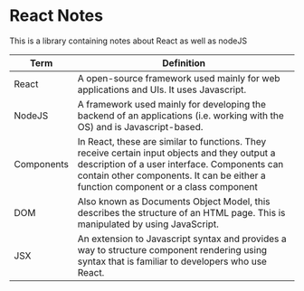 # React Notes

This is a library containing notes about React as well as nodeJS

| Term | Definition |
| - | - |
| React | A open-source framework used mainly for web applications and UIs. It uses Javascript. |
| NodeJS | A framework used mainly for developing the backend of an applications (i.e. working with the OS) and is Javascript-based. |
| Components | In React, these are similar to functions. They receive certain input objects and they output a description of a user interface. Components can contain other components. It can be either a function component or a class component |
| DOM | Also known as Documents Object Model, this describes the structure of an HTML page. This is manipulated by using JavaScript. |
| JSX | An extension to Javascript syntax and provides a way to structure component rendering using syntax that is familiar to developers who use React. |

